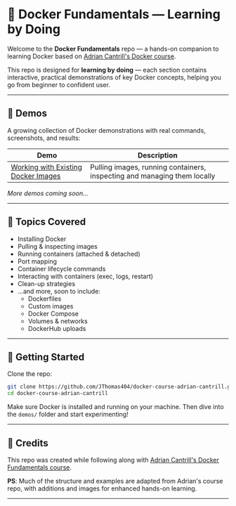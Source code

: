 # 🐳 Docker Fundamentals — Learning by Doing

Welcome to the **Docker Fundamentals** repo — a hands-on companion to learning Docker based on [Adrian Cantrill's Docker course](https://learn.cantrill.io/p/docker-fundamentals).

This repo is designed for **learning by doing** — each section contains interactive, practical demonstrations of key Docker concepts, helping you go from beginner to confident user.

---

## 🧪 Demos

A growing collection of Docker demonstrations with real commands, screenshots, and results:

| Demo | Description |
|------|-------------|
| [Working with Existing Docker Images](./demos/Working-with-existing-docker-images.md) | Pulling images, running containers, inspecting and managing them locally |

*More demos coming soon...*

---

## 🧠 Topics Covered

- Installing Docker
- Pulling & inspecting images
- Running containers (attached & detached)
- Port mapping
- Container lifecycle commands
- Interacting with containers (exec, logs, restart)
- Clean-up strategies
- ...and more, soon to include:
  - Dockerfiles
  - Custom images
  - Docker Compose
  - Volumes & networks
  - DockerHub uploads

---

## 🚀 Getting Started

Clone the repo:

```bash
git clone https://github.com/JThomas404/docker-course-adrian-cantrill.git
cd docker-course-adrian-cantrill
```

Make sure Docker is installed and running on your machine. Then dive into the `demos/` folder and start experimenting!

---

## 🙏 Credits

This repo was created while following along with [Adrian Cantrill's Docker Fundamentals course](https://learn.cantrill.io/p/docker-fundamentals).

**PS**: Much of the structure and examples are adapted from Adrian's course repo, with additions and images for enhanced hands-on learning.

---